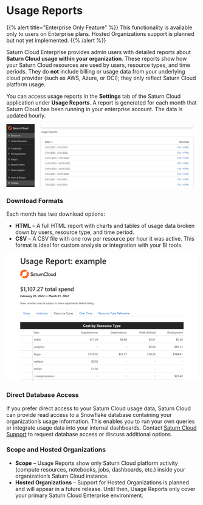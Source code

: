 # Usage Reports

{{% alert title="Enterprise Only Feature" %}}
This functionality is available only to users on Enterprise plans. Hosted Organizations support is planned but not yet implemented.
{{% /alert %}}

Saturn Cloud Enterprise provides admin users with detailed reports about **Saturn Cloud usage within your organization**. These reports show how your Saturn Cloud resources are used by users, resource types, and time periods. They do **not** include billing or usage data from your underlying cloud provider (such as AWS, Azure, or OCI); they only reflect Saturn Cloud platform usage.

You can access usage reports in the **Settings** tab of the Saturn Cloud application under **Usage Reports**. A report is generated for each month that Saturn Cloud has been running in your enterprise account. The data is updated hourly.

![Usage reports list](/images/docs/usage-reports-list.webp "doc-image")

### Download Formats

Each month has two download options:

- **HTML** – A full HTML report with charts and tables of usage data broken down by users, resource type, and time period.  
- **CSV** – A CSV file with one row per resource per hour it was active. This format is ideal for custom analysis or integration with your BI tools.

![Example usage report](/images/docs/usage-report.webp "doc-image")

### Direct Database Access

If you prefer direct access to your Saturn Cloud usage data, Saturn Cloud can provide read access to a Snowflake database containing your organization’s usage information. This enables you to run your own queries or integrate usage data into your internal dashboards. Contact <a href="/docs">Saturn Cloud Support</a> to request database access or discuss additional options.

### Scope and Hosted Organizations

- **Scope** – Usage Reports show only Saturn Cloud platform activity (compute resources, notebooks, jobs, dashboards, etc.) inside your organization’s Saturn Cloud instance.  
- **Hosted Organizations** – Support for Hosted Organizations is planned and will appear in a future release. Until then, Usage Reports only cover your primary Saturn Cloud Enterprise environment.
